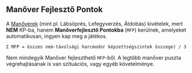 ## Manőver Fejlesztő Pontok

A [Manőverek](060_14_manoverek.md) (mint pl.  Lábsöprés, Lefegyverzés, Átdobás) kivételek, mert **NEM** KP-ba, hanem **Manőverfejlesztő Pontokba** (`MFP`) kerülnek, amelyeket automatikusan, ingyen kap meg a játékos.

`Σ MFP = összes nem-távolsági harcmodor képzettségszintek összege) / 3`

Nem mindegyik Manőver fejleszthető `MFP`-ből. A legtöbb manőver puszta végrehajtásának is van szituációs, vagy egyéb követelménye.
